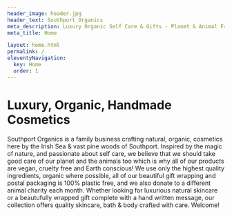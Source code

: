 ```yaml
---
header_image: header.jpg
header_text: Southport Organics
meta_description: Luxury Organic Self Care & Gifts - Planet & Animal Friendly
meta_title: Home

layout: home.html
permalink: /
eleventyNavigation:
  key: Home
  order: 1
---
```


# Luxury, Organic, Handmade Cosmetics

Southport Organics is a family business crafting natural, organic, cosmetics here by the Irish Sea & vast pine woods of Southport. Inspired by the magic of nature, and passionate about self care, we believe that we should take good care of our planet and the animals too which is why all of our products are vegan, cruelty free and Earth conscious! We use only the highest quality ingredients, organic where possible, all of our beautiful gift wrapping and postal packaging is 100% plastic free, and we also donate to a different animal charity each month. Whether looking for luxurious natural skincare or a beautufully wrapped gift complete with a hand written message, our collection offers quality skincare, bath & body crafted with care. Welcome!
